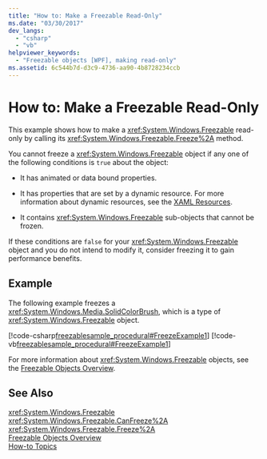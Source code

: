 ```yaml
---
title: "How to: Make a Freezable Read-Only"
ms.date: "03/30/2017"
dev_langs: 
  - "csharp"
  - "vb"
helpviewer_keywords: 
  - "Freezable objects [WPF], making read-only"
ms.assetid: 6c544b7d-d3c9-4736-aa90-4b8728234ccb
---
```

# How to: Make a Freezable Read-Only
This example shows how to make a <xref:System.Windows.Freezable> read-only by calling its <xref:System.Windows.Freezable.Freeze%2A> method.  
  
 You cannot freeze a <xref:System.Windows.Freezable> object if any one of the following conditions is `true` about the object:  
  
-   It has animated or data bound properties.  
  
-   It has properties that are set by a dynamic resource. For more information about dynamic resources, see the [XAML Resources](../../../../docs/framework/wpf/advanced/xaml-resources.md).  
  
-   It contains <xref:System.Windows.Freezable> sub-objects that cannot be frozen.  
  
 If these conditions are `false` for your <xref:System.Windows.Freezable> object and you do not intend to modify it, consider freezing it to gain performance benefits.  
  
## Example  
 The following example freezes a <xref:System.Windows.Media.SolidColorBrush>, which is a type of <xref:System.Windows.Freezable> object.  
  
 [!code-csharp[freezablesample_procedural#FreezeExample1](../../../../samples/snippets/csharp/VS_Snippets_Wpf/freezablesample_procedural/CSharp/freezablesample.cs#freezeexample1)]
 [!code-vb[freezablesample_procedural#FreezeExample1](../../../../samples/snippets/visualbasic/VS_Snippets_Wpf/freezablesample_procedural/visualbasic/freezablesample.vb#freezeexample1)]  
  
 For more information about <xref:System.Windows.Freezable> objects, see the [Freezable Objects Overview](../../../../docs/framework/wpf/advanced/freezable-objects-overview.md).  
  
## See Also  
 <xref:System.Windows.Freezable>  
 <xref:System.Windows.Freezable.CanFreeze%2A>  
 <xref:System.Windows.Freezable.Freeze%2A>  
 [Freezable Objects Overview](../../../../docs/framework/wpf/advanced/freezable-objects-overview.md)  
 [How-to Topics](../../../../docs/framework/wpf/advanced/base-elements-how-to-topics.md)
